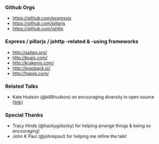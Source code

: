 
### Github Orgs

- https://github.com/expressjs
- https://github.com/pillarjs
- https://github.com/jshttp


### Express / pillarjs / jshttp -related & -using frameworks

- http://sailsjs.org/
- http://koajs.com/
- http://krakenjs.com/
- http://loopback.io/
- http://hapijs.com/


### Related Talks

- Kate Hudson (@k88hudson) on encouraging diversity in open source [[link]](https://youtu.be/xcRakXhQP2Q)


### Special Thanks

- Tracy Hinds (@hackygolucky) for helping arrange things & being so encouraging!
- John K Paul (@johnkpaul) for helping me refine the talk!
